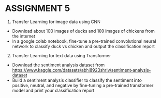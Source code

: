 # ASSIGNMENT 5

1. Transfer Learning for image data using CNN
- Download about 100 images of ducks and 100 images of chickens from the internet
- In a google colab notebook, fine-tune a pre-trained convolutional neural network to classify duck vs chicken and output the classification report

2. Transfer Learning for text data using Transformer
- Download the sentiment analysis dataset from https://www.kaggle.com/datasets/abhi8923shriv/sentiment-analysis-dataset
- Build a sentiment analysis classifier to classify the sentiment into positive, neutral, and negative by fine-tuning a pre-trained transformer model and print your classification report
